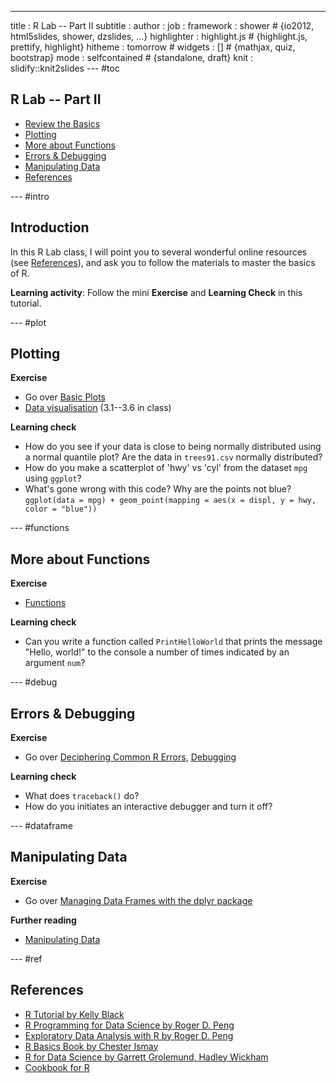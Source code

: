 ---
title       : R Lab -- Part II
subtitle    : 
author      : 
job         : 
framework   : shower        # {io2012, html5slides, shower, dzslides, ...}
highlighter : highlight.js  # {highlight.js, prettify, highlight}
hitheme     : tomorrow      # 
widgets     : []            # {mathjax, quiz, bootstrap}
mode        : selfcontained # {standalone, draft}
knit        : slidify::knit2slides
--- #toc

## R Lab -- Part II

* [Review the Basics](rlab01.html)
* [Plotting](#plot)
* [More about Functions](#functions)
* [Errors & Debugging](#debug)
* [Manipulating Data](#dataframe)
* [References](#ref)

--- #intro
## Introduction 

In this R Lab class, I will point you to several wonderful online resources (see [References](#ref)), and ask you to follow the materials to master the basics of R.

**Learning activity**: Follow the mini **Exercise** and **Learning Check** in this tutorial.

--- #plot
## Plotting
**Exercise**
* Go over [Basic Plots](http://www.cyclismo.org/tutorial/R/plotting.html)
* [Data visualisation](http://r4ds.had.co.nz/data-visualisation.html) (3.1--3.6 in class)

**Learning check**
* How do you see if your data is close to being normally distributed using a normal quantile plot? Are the data in `trees91.csv` normally distributed?
* How do you make a scatterplot of 'hwy' vs 'cyl' from the dataset `mpg` using `ggplot`?
* What's gone wrong with this code? Why are the points not blue?
`ggplot(data = mpg) + geom_point(mapping = aes(x = displ, y = hwy, color = "blue"))`

--- #functions
## More about Functions
**Exercise**
* [Functions](https://bookdown.org/rdpeng/rprogdatascience/functions.html)

**Learning check**
* Can you write a function called `PrintHelloWorld` that prints the message "Hello, world!" to the console a number of times indicated by an argument `num`?


--- #debug
## Errors & Debugging
**Exercise**
* Go over [Deciphering Common R Errors](https://ismayc.github.io/rbasics-book/6-errors.html), [Debugging](https://bookdown.org/rdpeng/rprogdatascience/debugging.html)

**Learning check**
* What does `traceback()` do?
* How do you initiates an interactive debugger and turn it off?

--- #dataframe
## Manipulating Data
**Exercise**
* Go over [Managing Data Frames with the dplyr package](https://bookdown.org/rdpeng/rprogdatascience/managing-data-frames-with-the-dplyr-package.html)

**Further reading**
* [Manipulating Data](http://www.cookbook-r.com/Manipulating_data/)


--- #ref
## References
* [R Tutorial by Kelly Black](http://www.cyclismo.org/tutorial/R/index.html)
* [R Programming for Data Science by Roger D. Peng](https://bookdown.org/rdpeng/rprogdatascience/)
* [Exploratory Data Analysis with R by Roger D. Peng](https://bookdown.org/rdpeng/exdata/)
* [R Basics Book by Chester Ismay](https://ismayc.github.io/rbasics-book/)
* [R for Data Science by Garrett Grolemund, Hadley Wickham](http://r4ds.had.co.nz/)
* [Cookbook for R](http://www.cookbook-r.com/)
